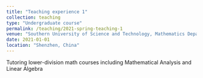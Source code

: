 ```yaml
---
title: "Teaching experience 1"
collection: teaching
type: "Undergraduate course"
permalink: /teaching/2021-spring-teaching-1
venue: "Southern University of Science and Technology, Mathematics Department"
date: 2021-01-01
location: "Shenzhen, China"
---
```

Tutoring lower-division math courses including Mathematical Analysis and Linear Algebra
